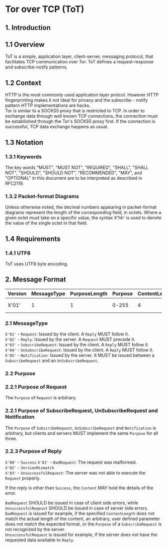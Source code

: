# Tor over TCP (ToT)

## 1. Introduction

## 1.1 Overview

ToT is a simple, application layer, client-server, messaging protocol, that facilitates TCP communication over Tor. ToT defines a request-response and subscribe-notify patterns.

## 1.2 Context

HTTP is the most commonly used application layer protcol. However HTTP fingerprinting makes it not ideal for privacy and the subscribe - notify pattern HTTP implementations are hacks.  
Tor is similar to a SOCKS5 proxy that is restricted to TCP. In order to exchange data through well known TCP connections, the connection must be estabilished through the Tor's SOCKS5 proxy first. If the connection is successful, TCP data exchange happens as usual. 

## 1.3 Notation

### 1.3.1 Keywords

The key words "MUST", "MUST NOT", "REQUIRED", "SHALL", "SHALL NOT", "SHOULD", "SHOULD NOT", "RECOMMENDED", "MAY", and "OPTIONAL" in this document are to be interpreted as described in RFC2119.

### 1.3.2 Packet-format Diagrams

Unless otherwise noted, the decimal numbers appearing in packet-format diagrams represent the length of the corresponding field, in octets. Where a given octet must take on a specific value, the syntax X'hh' is used to denote the value of the single octet in that field.

## 1.4 Requirements

### 1.4.1 UTF8

ToT uses UTF8 byte encoding.

## 2. Message Format

| Version | MessageType | PurposeLength | Purpose | ContentLength | Content      |
|---------|-------------|---------------|---------|---------------|--------------|
| X'01'   | 1           | 1             | 0-255   | 4             | 0-4294967295 |

### 2.1 MessageType

`X'01'` - `Request`: Issued by the client. A `Reply` MUST follow it.  
`X'02'` - `Reply`: Issued by the server. A `Request` MUST precede it.  
`X'03'` - `SubscribeRequest`: Issued by the client. A `Reply` MUST follow it.  
`X'04'` - `UnSubscribeRequest`: Issued by the client. A `Reply` MUST follow it.  
`X'05'` - `Notification`: Issued by the server. It MUST be issued between a `SubscribeRequest` and an `UnSubscribeRequest`.

### 2.2 Purpose

### 2.2.1 Purpose of Request

The `Purpose` of `Request` is arbitrary.

### 2.2.1 Purpose of SubscribeRequest, UnSubscribeRequest and Notification

The `Purpose` of `SubscribeRequest`, `UnSubscribeRequest` and `Notification` is arbitrary, but clients and servers MUST implement the same `Purpose` for all three.

### 2.2.3 Purpose of Reply

`X'00'` - `Success`
`X'01'` - `BadRequest`: The request was malformed.  
`X'02'` - `VersionMismatch`  
`X'03'` - `UnsuccessfulRequest`: The server was not able to execute the `Request` properly.

If the reply is other than `Success`, the `Content` MAY hold the details of the error.

`BadRequest` SHOULD be issued in case of client side errors, while `UnsuccessfulReqeust` SHOULD be issued in case of server side errors.  
`BadRequest` is issued for example, if the specified `ContentLength` does not match the actual length of the content, an arbitrary, user defined parameter does not match the expected format, or the `Purpose` of a `SubscribeRequest` is not recognized by the server.  
`UnsuccessfulRequest` is issued for example, if the server does not have the requested data available to `Reply`.
